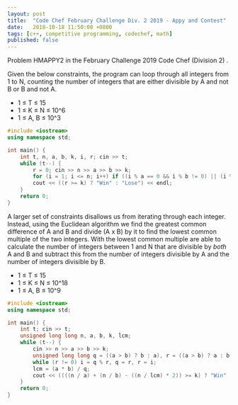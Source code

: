 ```yaml
---
layout: post
title:  "Code Chef February Challenge Div. 2 2019 - Appy and Contest"
date:   2018-10-18 11:50:00 +0800
tags: [c++, competitive programming, codechef, math]
published: false
---
```


Problem HMAPPY2 in the February Challenge 2019 Code Chef (Division 2) .

Given the below constraints, the program can loop through all integers from 1 to N, counting the number of integers that are either divisible by A and not B or B and not A.

* 1 ≤ T ≤ 15
* 1 ≤ K ≤ N ≤ 10^6
* 1 ≤ A, B ≤ 10^3

```c++
#include <iostream>
using namespace std;

int main() {
	int t, n, a, b, k, i, r; cin >> t;
	while (t--) {
	    r = 0; cin >> n >> a >> b >> k;
	    for (i = 1; i <= n; i++) if ((i % a == 0 && i % b != 0) || (i % b == 0 && i % a != 0)) r++;
	    cout << ((r >= k) ? "Win" : "Lose") << endl;
	}
	return 0;
}
```

A larger set of constraints disallows us from iterating through each integer. Instead, using the Euclidean algorithm we find the greatest common difference of A and B and divide (A x B) by it to find the lowest common multiple of the two integers. With the lowest common multiple are able to calculate the number of integers between 1 and N that are divisible by *both* A and B and subtract this from the number of integers divisible by A and the number of integers divisible by B.

* 1 ≤ T ≤ 15
* 1 ≤ K ≤ N ≤ 10^18
* 1 ≤ A, B ≤ 10^9

```c++
#include <iostream>
using namespace std;

int main() {
	int t; cin >> t;
	unsigned long long n, a, b, k, lcm;
	while (t--) {
	    cin >> n >> a >> b >> k;
	    unsigned long long q = ((a > b) ? b : a), r = ((a > b) ? a : b), i = 0;
	    while (r != 0) i = q % r, q = r, r = i;
	    lcm = (a * b) / q;
	    cout << ((((n / a) + (n / b) - ((n / lcm) * 2)) >= k) ? "Win" : "Lose") << endl;
	}
	return 0;
}
```

